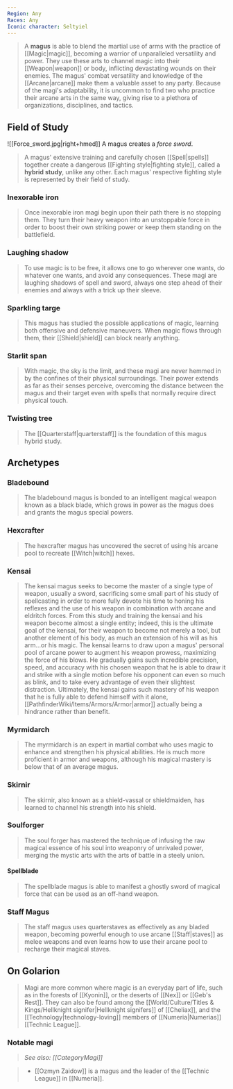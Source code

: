 ```yaml
---
Region: Any
Races: Any
Iconic character: Seltyiel
---
```


> A **magus** is able to blend the martial use of arms with the practice of [[Magic|magic]], becoming a warrior of unparalleled versatility and power. They use these arts to channel magic into their [[Weapon|weapon]] or body, inflicting devastating wounds on their enemies. The magus' combat versatility and knowledge of the [[Arcane|arcane]] make them a valuable asset to any party.
> Because of the magi's adaptability, it is uncommon to find two who practice their arcane arts in the same way, giving rise to a plethora of organizations, disciplines, and tactics.



## Field of Study

![[Force_sword.jpg|right+hmed]] 
 A magus creates a *force sword*.
> A magus' extensive training and carefully chosen [[Spell|spells]] together create a dangerous [[Fighting style|fighting style]], called a **hybrid study**, unlike any other. Each magus' respective fighting style is represented by their field of study.


### Inexorable iron

> Once inexorable iron magi begin upon their path there is no stopping them. They turn their heavy weapon into an unstoppable force in order to boost their own striking power or keep them standing on the battlefield.


### Laughing shadow

> To use magic is to be free, it allows one to go wherever one wants, do whatever one wants, and avoid any consequences. These magi are laughing shadows of spell and sword, always one step ahead of their enemies and always with a trick up their sleeve.


### Sparkling targe

> This magus has studied the possible applications of magic, learning both offensive and defensive maneuvers. When magic flows through them, their [[Shield|shield]] can block nearly anything.


### Starlit span

> With magic, the sky is the limit, and these magi are never hemmed in by the confines of their physical surroundings. Their power extends as far as their senses perceive, overcoming the distance between the magus and their target even with spells that normally require direct physical touch.


### Twisting tree

> The [[Quarterstaff|quarterstaff]] is the foundation of this magus hybrid study.


## Archetypes


### Bladebound

> The bladebound magus is bonded to an intelligent magical weapon known as a black blade, which grows in power as the magus does and grants the magus special powers.


### Hexcrafter

> The hexcrafter magus has uncovered the secret of using his arcane pool to recreate [[Witch|witch]] hexes.


### Kensai

> The kensai magus seeks to become the master of a single type of weapon, usually a sword, sacrificing some small part of his study of spellcasting in order to more fully devote his time to honing his reflexes and the use of his weapon in combination with arcane and eldritch forces. From this study and training the kensai and his weapon become almost a single entity; indeed, this is the ultimate goal of the kensai, for their weapon to become not merely a tool, but another element of his body, as much an extension of his will as his arm...or his magic. The kensai learns to draw upon a magus' personal pool of arcane power to augment his weapon prowess, maximizing the force of his blows. He gradually gains such incredible precision, speed, and accuracy with his chosen weapon that he is able to draw it and strike with a single motion before his opponent can even so much as blink, and to take every advantage of even their slightest distraction. Ultimately, the kensai gains such mastery of his weapon that he is fully able to defend himself with it alone, [[PathfinderWiki/Items/Armors/Armor|armor]] actually being a hindrance rather than benefit.


### Myrmidarch

> The myrmidarch is an expert in martial combat who uses magic to enhance and strengthen his physical abilities. He is much more proficient in armor and weapons, although his magical mastery is below that of an average magus.


### Skirnir

> The skirnir, also known as a shield-vassal or shieldmaiden, has learned to channel his strength into his shield.


### Soulforger

> The soul forger has mastered the technique of infusing the raw magical essence of his soul into weaponry of unrivaled power, merging the mystic arts with the arts of battle in a steely union.


#### Spellblade

> The spellblade magus is able to manifest a ghostly sword of magical force that can be used as an off-hand weapon.


### Staff Magus

> The staff magus uses quarterstaves as effectively as any bladed weapon, becoming powerful enough to use arcane [[Staff|staves]] as melee weapons and even learns how to use their arcane pool to recharge their magical staves.


## On Golarion

> Magi are more common where magic is an everyday part of life, such as in the forests of [[Kyonin]], or the deserts of [[Nex]] or [[Geb's Rest]]. They can also be found among the [[World/Culture/Titles & Kings/Hellknight signifer|Hellknight signifers]] of [[Cheliax]], and the [[Technology|technology-loving]] members of [[Numeria|Numerias]] [[Technic League]].


### Notable magi

> *See also: [[CategoryMagi]]*

> - [[Ozmyn Zaidow]] is a magus and the leader of the [[Technic League]] in [[Numeria]].







